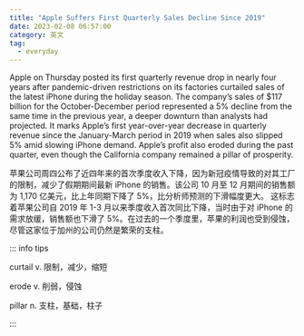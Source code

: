```yaml
---
title: "Apple Suffers First Quarterly Sales Decline Since 2019"
date: 2023-02-08 06:57:00
category: 英文
tag:
  - everyday
---
```


Apple on Thursday posted its first quarterly revenue drop in nearly four years after pandemic-driven restrictions on its factories curtailed sales of the latest iPhone during the holiday season. The company’s sales of $117 billion for the October-December period represented a 5% decline from the same time in the previous year, a deeper downturn than analysts had projected. It marks Apple’s first year-over-year decrease in quarterly revenue since the January-March period in 2019 when sales also slipped 5% amid slowing iPhone demand. Apple’s profit also eroded during the past quarter, even though the California company remained a pillar of prosperity.

苹果公司周四公布了近四年来的首次季度收入下降，因为新冠疫情导致的对其工厂的限制，减少了假期期间最新 iPhone 的销售。该公司 10 月至 12 月期间的销售额为 1,170 亿美元，比上年同期下降了 5%，比分析师预测的下滑幅度更大。 这标志着苹果公司自 2019 年 1-3 月以来季度收入首次同比下降，当时由于对 iPhone 的需求放缓，销售额也下滑了 5%。在过去的一个季度里，苹果的利润也受到侵蚀，尽管这家位于加州的公司仍然是繁荣的支柱。

::: info tips

curtail v. 限制，减少，缩短

erode v. 削弱，侵蚀

pillar n. 支柱，基础，柱子

:::
